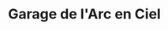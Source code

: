 ---
title: "Garage de l'Arc en Ciel"
url: /rungis/garage-de-larc-en-ciel/
shop: réparation de voitures
---